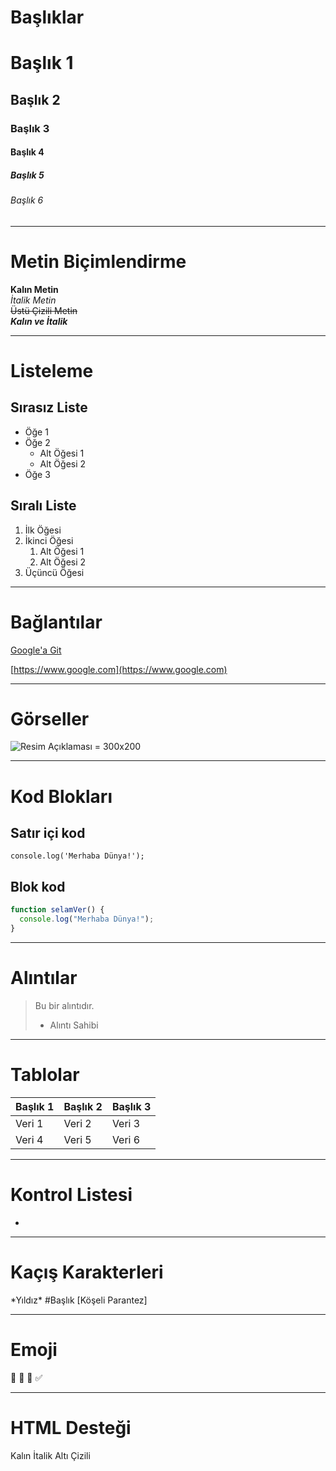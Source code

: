# Başlıklar

# Başlık 1

## Başlık 2

### Başlık 3

#### Başlık 4

##### Başlık 5

###### Başlık 6

---

# Metin Biçimlendirme

**Kalın Metin**\
*İtalik Metin*\
~~Üstü Çizili Metin~~\
***Kalın ve İtalik***

---

# Listeleme

## Sırasız Liste

- Öğe 1
- Öğe 2
  - Alt Öğesi 1
  - Alt Öğesi 2
- Öğe 3

## Sıralı Liste

1. İlk Öğesi
2. İkinci Öğesi
   1. Alt Öğesi 1
   2. Alt Öğesi 2
3. Üçüncü Öğesi

---

# Bağlantılar

[Google'a Git](https://www.google.com)

[https://www.google.com](https://www.google.com)

---

# Görseller
![Resim Açıklaması = 300x200](https://www.osmanbeyhan.com/assets/osmanbeyhan-l81R60ZZ.jpg?width=600x&height=600)


---

# Kod Blokları

## Satır içi kod

`console.log('Merhaba Dünya!');`

## Blok kod

```javascript
function selamVer() {
  console.log("Merhaba Dünya!");
}
```

---

# Alıntılar

> Bu bir alıntıdır.
>
> - Alıntı Sahibi

---

# Tablolar

| Başlık 1 | Başlık 2 | Başlık 3 |
| -------- | -------- | -------- |
| Veri 1   | Veri 2   | Veri 3   |
| Veri 4   | Veri 5   | Veri 6   |

---

# Kontrol Listesi

-

---

# Kaçış Karakterleri

\*Yıldız\* #Başlık [Köşeli Parantez]

---

# Emoji

🚀 🌟 🎉 ✅

---

# HTML Desteği

Kalın İtalik Altı Çizili

